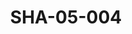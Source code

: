 ---
pid: SHA-05-004
title: SHA-05-004
language: 'en '
collection: Sharhabil Ahmed
original_label: 
rights: Sharhabil Ahmed
location_of_original: Sharhabil Ahmed
photographer_or_studio: 
scanned_from: photograph 10.7 by 16.2
_date: 1960s
location: 
description: Sharhabil Ahmed and Hassan Saroji in a plane
additional_notes: 
permission_display: 'yes'
on_server: 'no'
on_website: 'no'
permalink: "/archive/en/sha-05-004.html"
layout: photo-page
---